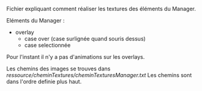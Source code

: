 Fichier expliquant comment réaliser les textures des éléments du Manager.

Eléments du Manager :
- overlay
  - case over (case surlignée quand souris dessus)
  - case selectionnée


Pour l'instant il n'y a pas d'animations sur les overlays.

Les chemins des images se trouves dans *ressource/cheminTextures/cheminTexturesManager.txt*
Les chemins sont dans l'ordre definie plus haut.





